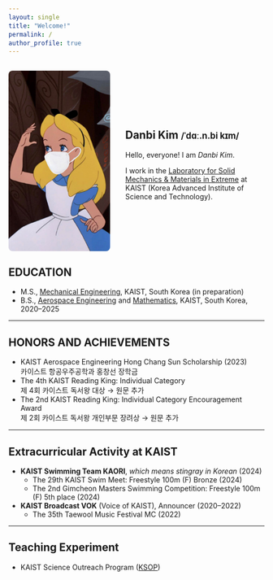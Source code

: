 ```yaml
---
layout: single
title: "Welcome!"
permalink: /
author_profile: true
---
```


<div style="display: flex; gap: 30px; align-items: center; margin-top: 30px;">
  <img src="/assets/images/alice p-sa.jpg" alt="Danbi Kim" style="width: 200px; border-radius: 8px;" />
  <div>
    <h2><strong>Danbi Kim</strong> <span style="font-size: 0.8em;">/ˈdɑː.n.bi kɪm/</span></h2>
    <p>Hello, everyone! I am <em>Danbi Kim</em>.</p>
    <p>
      I work in the <a href="#">Laboratory for Solid Mechanics & Materials in Extreme</a>  
      at KAIST (Korea Advanced Institute of Science and Technology).
    </p>
  </div>
</div>

## EDUCATION

- M.S., [Mechanical Engineering](#), KAIST, South Korea (in preparation)  
- B.S., [Aerospace Engineering](#) and [Mathematics](#), KAIST, South Korea, 2020–2025

---

## HONORS AND ACHIEVEMENTS

- KAIST Aerospace Engineering Hong Chang Sun Scholarship (2023)  
  카이스트 항공우주공학과 홍창선 장학금  
- The 4th KAIST Reading King: Individual Category  
  제 4회 카이스트 독서왕 대상 → 원문 추가  
- The 2nd KAIST Reading King: Individual Category Encouragement Award  
  제 2회 카이스트 독서왕 개인부문 장려상 → 원문 추가

---

## Extracurricular Activity at KAIST

- **KAIST Swimming Team KAORI**, *which means stingray in Korean* (2024)  
  - The 29th KAIST Swim Meet: Freestyle 100m (F) Bronze (2024)  
  - The 2nd Gimcheon Masters Swimming Competition: Freestyle 100m (F) 5th place (2024)  
- **KAIST Broadcast VOK** (Voice of KAIST), Announcer (2020–2022)  
  - The 35th Taewool Music Festival MC (2022)

---

## Teaching Experiment

- KAIST Science Outreach Program ([KSOP](#))
